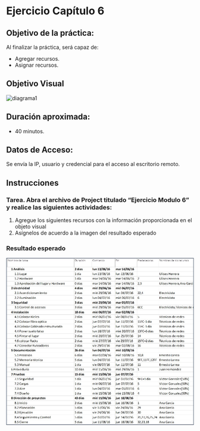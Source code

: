 # Ejercicio Capítulo 6

## Objetivo de la práctica:
Al finalizar la práctica, será capaz de:
- Agregar recursos.
- Asignar recursos.

## Objetivo Visual 

![diagrama1](../images/6.1j.pg)

## Duración aproximada:
- 40 minutos.

## Datos de Acceso:
Se envía la IP, usuario y credencial para el acceso al escritorio remoto.

## Instrucciones 
<!-- Proporciona pasos detallados sobre cómo configurar y administrar sistemas, implementar soluciones de software, realizar pruebas de seguridad, o cualquier otro escenario práctico relevante para el campo de la tecnología de la información -->
### Tarea. Abra el archivo de Project titulado “Ejercicio Modulo 6” y realice las siguientes actividades:
1.	Agregue los siguientes recursos con la información proporcionada en el objeto visual
2.	Asígnelos de acuerdo a la imagen del resultado esperado

### Resultado esperado

![imagen resultado](../images/6.2.jpg)


